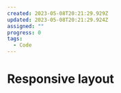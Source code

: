 ```yaml
---
created: 2023-05-08T20:21:29.929Z
updated: 2023-05-08T20:21:29.924Z
assigned: ""
progress: 0
tags:
  - Code
---
```


# Responsive layout
